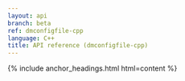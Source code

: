 ```yaml
---
layout: api
branch: beta
ref: dmconfigfile-cpp
language: C++
title: API reference (dmconfigfile-cpp)
---
```

{% include anchor_headings.html html=content %}